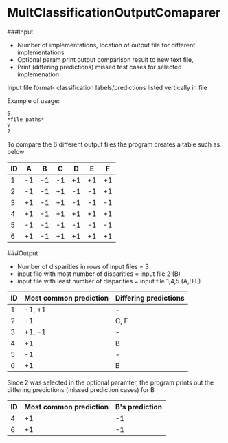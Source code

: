 MultClassificationOutputComaparer
=================================



###Input  
* Number of implementations, location of output file for different implementations 
* Optional param  print output comparison result to new text file, 
* Print (differing predictions) missed test cases for selected implemenation

Input file format- classification labels/predictions listed vertically in file 
	
	
Example of usage:

	6
	*file paths*
	Y
	2
	
To compare the 6 different output files the program creates a table such as below 
	
	
| ID  |  A  |  B  |  C  |  D  |  E  |  F  |
| --- | --- | --- | --- | --- | --- | --- |
|  1  |  -1 |  -1 |  -1 |  +1 |  +1 |  +1 |
|  2  |  -1 |  -1 |  +1 |  -1 |  -1 |  +1 |
|  3  |  +1 |  -1 |  +1 |  -1 |  -1 |  -1 |
|  4  |  +1 |  -1 |  +1 |  +1 |  +1 |  +1 |
|  5  |  -1 |  -1 |  -1 |  -1 |  -1 |  -1 |
|  6  |  +1 |  -1 |  +1 |  +1 |  +1 |  +1 |

	
	
	
	
###Output 
* Number of disparities in rows of input files = 3
* input file with most number of disparities = input file 2 (B)
* input file with least number of disparities = input file 1,4,5 (A,D,E)
	

| ID  |  Most common prediction  |  Differing predictions  |
| --- | ------------------------ |  ---------------------- |
|  1  |        -1, +1            |           -             |
|  2  |        -1                |         C, F            |   
|  3  |        +1, -1            |           -             |
|  4  |        +1                |           B             | 
|  5  |        -1                |           -             | 
|  6  |        +1                |           B             |   
	

Since 2 was selected in the optional paramter, the program prints out the differing predictions (missed prediction cases) for B 


| ID  |  Most common prediction  |  B's prediction   |
| --- | ------------------------ |  ---------------- |
|  4  |        +1                |         -1        | 
|  6  |        +1                |         -1        |

